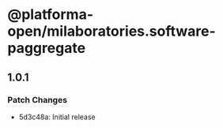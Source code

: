 # @platforma-open/milaboratories.software-paggregate

## 1.0.1

### Patch Changes

- 5d3c48a: Initial release
